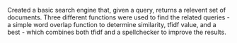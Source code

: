 Created a basic search engine that, given a query, returns a relevent set of documents. Three different functions were used to find the related queries - a simple word overlap function to determine similarity, tfidf value, and a best - which combines both tfidf and a spellchecker to improve the results. 
